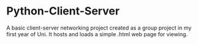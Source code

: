 # Python-Client-Server
A basic client-server networking project created as a group project in my first year of Uni. It hosts and loads a simple .html web page for viewing.
